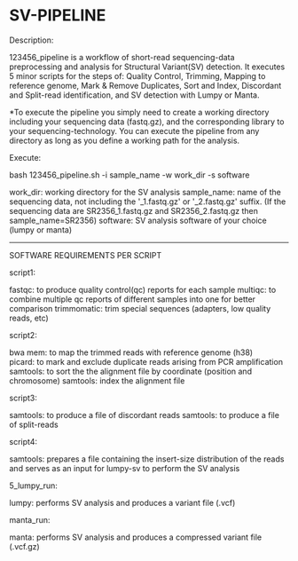 # SV-PIPELINE

Description:

123456_pipeline is a workflow of short-read sequencing-data preprocessing and analysis for Structural Variant(SV) detection. It executes 5 minor scripts for the steps of: Quality Control, Trimming, Mapping to reference genome, Mark & Remove Duplicates, Sort and Index, Discordant and Split-read identification, and SV detection with Lumpy or Manta.

*To execute the pipeline you simply need to create a working directory including your sequencing data (fastq.gz), and the corresponding library to your sequencing-technology. You can execute the pipeline from any directory as long as you define a working path for the analysis.


Execute:

bash 123456_pipeline.sh -i sample_name -w work_dir -s software

work_dir: working directory for the SV analysis
sample_name: name of the sequencing data, not including the '_1.fastq.gz' or '_2.fastq.gz' suffix. (If the sequencing data are SR2356_1.fastq.gz and SR2356_2.fastq.gz then sample_name=SR2356)
software: SV analysis software of your choice (lumpy or manta)

--------------------------------------------------------------------------------------------------------------------------------------------------------------------


SOFTWARE REQUIREMENTS PER SCRIPT

script1:

fastqc: to produce quality control(qc) reports for each sample
multiqc: to combine multiple qc reports of different samples into one for better comparison
trimmomatic: trim special sequences (adapters, low quality reads, etc)


script2:

bwa mem: to map the trimmed reads with reference genome (h38)
picard: to mark and exclude duplicate reads arising from PCR amplification
samtools: to sort the the alignment file by coordinate (position and chromosome)
samtools: index the alignment file


script3:

samtools: to produce a file of discordant reads
samtools: to produce a file of split-reads 


script4: 

samtools: prepares a file containing the insert-size distribution of the reads and serves as an input for lumpy-sv to perform the SV analysis


5_lumpy_run:

lumpy: performs SV analysis and produces a variant file (.vcf)


manta_run:

manta: performs SV analysis and produces a compressed variant file (.vcf.gz)

